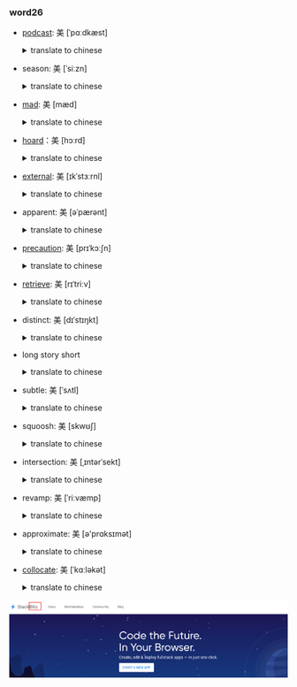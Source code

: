 ### word26
* [podcast](http://www.youdao.com/w/eng/podcast/#keyfrom=dict2.index): 美 [ˈpɑːdkæst]
  <details>
    <summary>translate to chinese</summary>

    n. 播客
  </details>
* season: 美 [ˈsiːzn] 
  <details>
    <summary>translate to chinese</summary>

    n. 时期；季节；**赛季**；  
    vt. 给...调味；使适应；  
    vi. 变得成熟；变干燥  
    * [kick off](http://www.youdao.com/w/eng/kick%20off/#keyfrom=dict2.index): 开始；开始干某事；开球  
    * brand-new: 崭新的；全新的
    ![](https://raw.githubusercontent.com/wangkaiwd/drawing-bed/master/20200521100024.png)
    kicking off a brand-new season of the podcast: 开启全新一季的播客
  </details>

* [mad](https://youdao.com/w/eng/mad/#keyfrom=dict2.index): 美 [mæd]
  <details>
    <summary>translate to chinese</summary>

    adj. 疯狂的；发疯的；愚蠢的；着迷的  
    n. 狂怒  
    madness: n. 疯狂；愚蠢的行为
  </details>
* [hoard](https://youdao.com/w/hoard/#keyfrom=dict2.top)：美 [hɔːrd]
  <details>
    <summary>translate to chinese</summary>

    n. 贮存(品), 秘藏(品)；古代宝库  
    v. 贮藏(钱财或贵重物品); 储存(以后备用)  
    hoarder: 美 [ˈhɔːrdər] n. 贮藏者；囤积者
    ![](https://raw.githubusercontent.com/wangkaiwd/drawing-bed/master/2020052311555949.png)
  </details>

* [external](https://youdao.com/w/external/#keyfrom=dict2.top): 美 [ɪkˈstɜːrnl]
  <details>
    <summary>translate to chinese</summary>

    adj. **外部的**；表面的；[药]外用的；外国的；外面的  
    n. 外部；外观；外面；  
    [internal](https://youdao.com/w/internal/#keyfrom=dict2.top): 美 [ɪnˈtɜːrnl] adj. 内部的；国内的
  </details>
* apparent: 美 [əˈpærənt]
  <details>
    <summary>translate to chinese</summary>

    adj. 显然的；表面上的
    ![](https://raw.githubusercontent.com/wangkaiwd/drawing-bed/master/20200523165937.png)
  </details>
* [precaution](https://youdao.com/w/precaution/#keyfrom=dict2.top): 美 [prɪˈkɔːʃn]
  <details>
    <summary>translate to chinese</summary>

    n. **预防**；警惕；预防措施
  </details>
* [retrieve](https://youdao.com/w/eng/retrieve/?spc=retrieve#keyfrom=dict.typo): 美 [rɪˈtriːv]
  <details>
    <summary>translate to chinese</summary>

    vt. [计]**检索**；恢复；重新得到  
    vi. 找回猎物
    ![](https://raw.githubusercontent.com/wangkaiwd/drawing-bed/master/20200524003053.png)

    ![](https://raw.githubusercontent.com/wangkaiwd/drawing-bed/master/20200527160352.png)
  </details>
* distinct: 美 [dɪˈstɪŋkt]
  <details>
    <summary>translate to chinese</summary>

    adj. 明显的；独特的；清楚的；**有区别的**  
    document: n. 文件，公文；文档； vt. **记录**  
    a set of: 一套；一组；一副
    ![](https://raw.githubusercontent.com/wangkaiwd/drawing-bed/master/20200526212108.png)
    ![](https://raw.githubusercontent.com/wangkaiwd/drawing-bed/master/20200526213711.png)
  </details>

* long story short
  <details>
    <summary>translate to chinese</summary>

    长话短说  
    ![](https://raw.githubusercontent.com/wangkaiwd/drawing-bed/master/20200526221026.png)  
    start off: 出发；动身；开始；上路
    ![](https://raw.githubusercontent.com/wangkaiwd/drawing-bed/master/20200526212339.png)
  </details>
* subtle: 美 [ˈsʌtl]
  <details>
    <summary>translate to chinese</summary>

    adj. 微妙的；**精细的**；敏感的；狡猾的；稀薄的；
    ![](https://raw.githubusercontent.com/wangkaiwd/drawing-bed/master/20200526214148.png)
  </details>
* squoosh: 美 [skwʊʃ]
  <details>
    <summary>translate to chinese</summary>

    v. 压扁；镇压；
    n. 南瓜；易压烂的物品；拥挤的人群
    ![](https://raw.githubusercontent.com/wangkaiwd/drawing-bed/master/20200527113904.png)
  </details>
* intersection:  美 [ˌɪntərˈsekt]
  <details>
    <summary>translate to chinese</summary>

    vi. 相交，**交叉**；  
    vt. 横断，横切；贯穿；
    ![](https://raw.githubusercontent.com/wangkaiwd/drawing-bed/master/20200527223809.png)
  </details>
* revamp: 美 [ˈriːvæmp]
  <details>
    <summary>translate to chinese</summary>

    vt. 修补；翻新；修改  
    n. 改进
    ![](https://raw.githubusercontent.com/wangkaiwd/drawing-bed/master/222220200527231912.png)
  </details>
* approximate: 美 [ə'prɑksɪmət]
  <details>
    <summary>translate to chinese</summary>

    adj. 近似的，大概的；
    v. 接近，**近似**；粗略估计；
    ![](https://raw.githubusercontent.com/wangkaiwd/drawing-bed/master/20200527231948.png)
  </details>
* [collocate](http://dict.youdao.com/w/collocate/#keyfrom=dict2.top): 美 [ˈkɑːləkət]
  <details>
    <summary>translate to chinese</summary>

    v. **配置**; (习惯上)与...连用，与...搭配
    ![](https://raw.githubusercontent.com/wangkaiwd/drawing-bed/master/20200527232602.png)
  </details>
  
![](https://raw.githubusercontent.com/wangkaiwd/drawing-bed/master/20200603213840.png)

